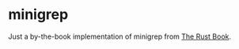 # minigrep

Just a by-the-book implementation of minigrep from [The Rust Book](https://doc.rust-lang.org/stable/book/ch12-00-an-io-project.html).
